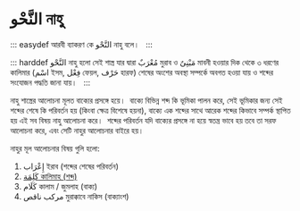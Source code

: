 # النَّحْو নাহু 

::: easydef
আরবী ব্যাকরণ কে النَّحْو নাহু বলে।  
:::

::: harddef
النَّحْو নাহু হলো সেই শাস্ত্র যার দ্বারা مُعْرَبٌ মুরাব ও مَبْنِىٌ মাবনী হওয়ার দিক থেকে ৩ ধরণের কালিমার (اسْم ইসম, فِعْل ফেয়ল, حَرْف হারফ) শেষের অংশের অবস্থা সম্পর্কে অবগত হওয়া যায় ও শব্দের সংযোজন পদ্ধতি জানা যায়।  
:::

নাহু শাস্ত্রের আলোচনা মূলত বাক্যের প্রসঙ্গে হয়ে।  বাক্যে বিভিন্ন শব্দ কি ভূমিকা পালন করে, সেই ভূমিকার জন্য সেই শব্দের শেষে কি পরিবর্তন হয় (কিংবা ক্ষেত্র বিশেষে হয়না), বাক্যে এক শব্দের সাথে আরেক শব্দের কিভাবে সম্পর্ক স্থাপিত হয় এই সব বিষয় নাহু আলোচনা করে।  শব্দের পরিবর্তন যদি বাক্যের প্রসঙ্গে না হয়ে স্বতন্ত্র ভাবে হয় তবে তা সরফ আলোচনা করে, এবং সেটি নাহুর আলোচনার বাইরে হয়।

নাহুর মূল আলোচনার বিষয় গুলি হলো:

1. إِﻋْﺮَاب ইরাব (শব্দের শেষের পরিবর্তন)
2. [كَلِمَة কালিমাহ (শব্দ)](/guide/nahw/kalimah/)
3. كَلَام কালাম / জুমলাহ (বাক্য)
4. مركب ناقص মুরাক্কাবে নাকিস (বাক্যাংশ)

